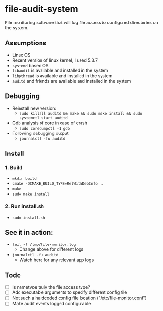 # file-audit-system

File monitoring software that will log file access to configured directories on the system.

## Assumptions

- Linux OS
- Recent version of linux kernel, I used 5.3.7
- `systemd` based OS
- `libaudit` is available and installed in the system
- `libpthread` is available and installed in the system
- `auditd` and friends are available and installed in the system

## Debugging

- Reinstall new version:
	- `sudo killall auditd && make && sudo make install && sudo systemctl start auditd`
- Gdb analysis of core in case of crash
	- `sudo coredumpctl -1 gdb`
- Following debugging output
	- `journalctl -fu auditd`

## Install

### 1. Build

- `mkdir build`
- `cmake -DCMAKE_BUILD_TYPE=RelWithDebInfo ..`
- `make`
- `sudo make install`

### 2. Run install.sh

- `sudo install.sh`

## See it in action:

- `tail -f /tmp/file-monitor.log`
	- Change above for different logs
- `journalctl -fu auditd`
	- Watch here for any relevant app logs

## Todo

- [ ] Is nametype truly the file access type?
- [ ] Add executable arguments to specify different config file
- [ ] Not such a hardcoded config file location ("/etc/file-monitor.conf")
- [ ] Make audit events logged configurable
